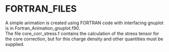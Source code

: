 # FORTRAN_FILES
A simple animation is created using FORTRAN code with interfacing gnuplot is in Fortran_Animation_gnuplot.f90. </br>
The file core_corr_stress.f contains the calculation of the stress tensor for the core correction, but for this charge density and other quantities must be supplied.
